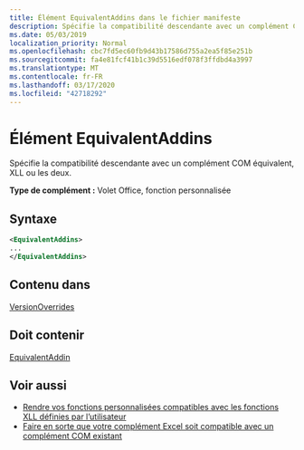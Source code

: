 ```yaml
---
title: Élément EquivalentAddins dans le fichier manifeste
description: Spécifie la compatibilité descendante avec un complément COM équivalent, XLL ou les deux.
ms.date: 05/03/2019
localization_priority: Normal
ms.openlocfilehash: cbc7fd5ec60fb9d43b17586d755a2ea5f85e251b
ms.sourcegitcommit: fa4e81fcf41b1c39d5516edf078f3ffdbd4a3997
ms.translationtype: MT
ms.contentlocale: fr-FR
ms.lasthandoff: 03/17/2020
ms.locfileid: "42718292"
---
```

# <a name="equivalentaddins-element"></a>Élément EquivalentAddins

Spécifie la compatibilité descendante avec un complément COM équivalent, XLL ou les deux.

**Type de complément :** Volet Office, fonction personnalisée

## <a name="syntax"></a>Syntaxe

```XML
<EquivalentAddins>
...  
</EquivalentAddins>  
```

## <a name="contained-in"></a>Contenu dans

[VersionOverrides](versionoverrides.md)

## <a name="must-contain"></a>Doit contenir

[EquivalentAddin](equivalentaddin.md)

## <a name="see-also"></a>Voir aussi

- [Rendre vos fonctions personnalisées compatibles avec les fonctions XLL définies par l’utilisateur](../../excel/make-custom-functions-compatible-with-xll-udf.md)
- [Faire en sorte que votre complément Excel soit compatible avec un complément COM existant](../../develop/make-office-add-in-compatible-with-existing-com-add-in.md)